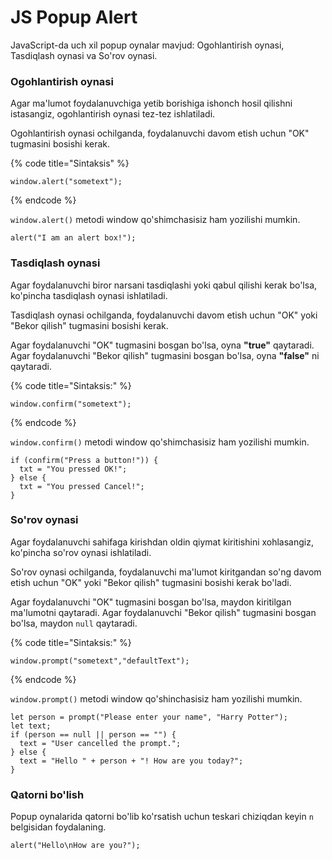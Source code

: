 # JS Popup Alert

JavaScript-da uch xil popup oynalar mavjud: Ogohlantirish oynasi, Tasdiqlash oynasi va So'rov oynasi.

### Ogohlantirish oynasi

Agar ma'lumot foydalanuvchiga yetib borishiga ishonch hosil qilishni istasangiz, ogohlantirish oynasi tez-tez ishlatiladi.

Ogohlantirish oynasi ochilganda, foydalanuvchi davom etish uchun "OK" tugmasini bosishi kerak.

{% code title="Sintaksis" %}
```
window.alert("sometext");
```
{% endcode %}

`window.alert()` metodi window qo'shimchasisiz ham yozilishi mumkin.

```
alert("I am an alert box!");
```

### Tasdiqlash oynasi

Agar foydalanuvchi biror narsani tasdiqlashi yoki qabul qilishi kerak bo'lsa, ko'pincha tasdiqlash oynasi ishlatiladi.

Tasdiqlash oynasi ochilganda, foydalanuvchi davom etish uchun "OK" yoki "Bekor qilish" tugmasini bosishi kerak.

Agar foydalanuvchi "OK" tugmasini bosgan bo'lsa, oyna  **"true"** qaytaradi. Agar foydalanuvchi "Bekor qilish" tugmasini bosgan bo'lsa, oyna **"false"** ni qaytaradi.

{% code title="Sintaksis:" %}
```
window.confirm("sometext");
```
{% endcode %}

`window.confirm()` metodi window qo'shimchasisiz ham yozilishi mumkin.

```
if (confirm("Press a button!")) {
  txt = "You pressed OK!";
} else {
  txt = "You pressed Cancel!";
}
```

### So'rov oynasi

Agar foydalanuvchi sahifaga kirishdan oldin qiymat kiritishini xohlasangiz, ko'pincha so'rov oynasi ishlatiladi.

So'rov oynasi ochilganda, foydalanuvchi ma'lumot kiritgandan so'ng davom etish uchun "OK" yoki "Bekor qilish" tugmasini bosishi kerak bo'ladi.

Agar foydalanuvchi "OK" tugmasini bosgan bo'lsa, maydon kiritilgan ma'lumotni qaytaradi. Agar foydalanuvchi "Bekor qilish" tugmasini bosgan bo'lsa, maydon `null` qaytaradi.

{% code title="Sintaksis:" %}
```
window.prompt("sometext","defaultText");
```
{% endcode %}

`window.prompt()` metodi window qo'shinchasisiz ham yozilishi mumkin.

```
let person = prompt("Please enter your name", "Harry Potter");
let text;
if (person == null || person == "") {
  text = "User cancelled the prompt.";
} else {
  text = "Hello " + person + "! How are you today?";
}
```

### Qatorni bo'lish

Popup oynalarida qatorni bo'lib ko'rsatish uchun teskari chiziqdan keyin `n` belgisidan foydalaning.

```
alert("Hello\nHow are you?");
```
